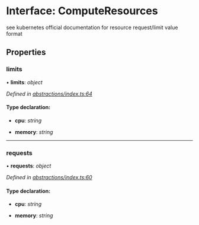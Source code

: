 
# Interface: ComputeResources

see kubernetes official documentation for
resource request/limit value format

## Properties

###  limits

• **limits**: *object*

*Defined in [abstractions/index.ts:64](https://github.com/Place1/kloudlib/blob/27a9d16/packages/abstractions/index.ts#L64)*

#### Type declaration:

* **cpu**: *string*

* **memory**: *string*

___

###  requests

• **requests**: *object*

*Defined in [abstractions/index.ts:60](https://github.com/Place1/kloudlib/blob/27a9d16/packages/abstractions/index.ts#L60)*

#### Type declaration:

* **cpu**: *string*

* **memory**: *string*
